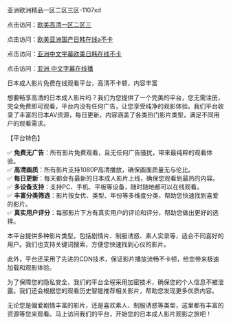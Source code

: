 亚洲欧洲精品一区二区三区-1107xd

点击访问：<a href="https://heiliaowzu4ur.pages.dev/">欧美高清一区二区三</a>

点击访问：<a href="https://heiliaoll4qsx.pages.dev/">欧美亚洲国产日韩在线a不卡</a>

点击访问：<a href="https://heiliaoxqkkct.pages.dev/">亚洲中文字幕欧美日韩在线不卡</a>

点击访问：<a href="https://heiliaowt0d7p.pages.dev/">亚洲 中文字幕在线播</a>

日本成人影片免费在线观看平台，高清不卡顿，内容丰富

想要畅享高清的日本成人影片吗？我们为您提供了一个完美的平台，您无需注册，完全免费即可观看，平台内没有任何广告，让您享受纯净的观影体验。我们平台收录了丰富的日本AV资源，每日更新，内容涵盖了各类热门影片类型，满足不同用户的观看需求。

【平台特色】

✅ **免费无广告**：所有影片免费观看，且无任何广告骚扰，带来最纯粹的观看体验。  
✅ **高清画质**：所有影片支持1080P高清播放，确保画面质量无与伦比。  
✅ **每日更新**：每天都会有最新的日本成人影片上线，确保您观看到最热的内容。  
✅ **多设备支持**：支持PC、手机、平板等设备，随时随地都可以在线观看。  
✅ **丰富分类筛选**：影片按女优、类型、年份等多维度分类，帮助您快速找到喜爱的影片。  
✅ **真实用户评分**：每部影片下方有真实用户的评论和评分，帮助您做出更好的选择。

本平台提供多种影片类型，包括剧情片、制服诱惑、素人实录等，适合不同喜好的用户。我们也支持关键词搜索，方便您快速找到心仪的影片。

此外，平台还采用了先进的CDN技术，保证影片播放流畅不卡顿，给您带来极速加载和观影体验。

为了保障您的隐私安全，我们的平台全程采用加密技术，确保您的个人信息不被泄露。我们还会根据您的观看历史智能推荐相关影片，帮助您发现更多优质内容。

无论您是偏爱剧情丰富的影片，还是喜欢素人、制服诱惑等类型，这里都有丰富的资源等您来观看。马上访问我们的平台，开始您的日本成人影片观影之旅吧！

<span style="display:none;">[Canonical link](https://github.com/duan650/10039 )</span>

